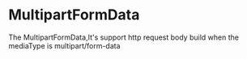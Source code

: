 # MultipartFormData
The MultipartFormData,It's support http request body build when the mediaType is multipart/form-data 
